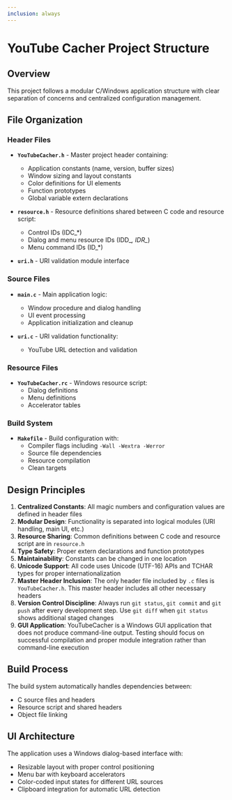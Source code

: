 ```yaml
---
inclusion: always
---
```


# YouTube Cacher Project Structure

## Overview

This project follows a modular C/Windows application structure with clear separation of concerns and centralized configuration management.

## File Organization

### Header Files

- **`YouTubeCacher.h`** - Master project header containing:
  - Application constants (name, version, buffer sizes)
  - Window sizing and layout constants
  - Color definitions for UI elements
  - Function prototypes
  - Global variable extern declarations

- **`resource.h`** - Resource definitions shared between C code and resource script:
  - Control IDs (IDC_*)
  - Dialog and menu resource IDs (IDD_*, IDR_*)
  - Menu command IDs (ID_*)

- **`uri.h`** - URI validation module interface

### Source Files

- **`main.c`** - Main application logic:
  - Window procedure and dialog handling
  - UI event processing
  - Application initialization and cleanup

- **`uri.c`** - URI validation functionality:
  - YouTube URL detection and validation

### Resource Files

- **`YouTubeCacher.rc`** - Windows resource script:
  - Dialog definitions
  - Menu definitions
  - Accelerator tables

### Build System

- **`Makefile`** - Build configuration with:
  - Compiler flags including `-Wall -Wextra -Werror`
  - Source file dependencies
  - Resource compilation
  - Clean targets

## Design Principles

1. **Centralized Constants**: All magic numbers and configuration values are defined in header files
2. **Modular Design**: Functionality is separated into logical modules (URI handling, main UI, etc.)
3. **Resource Sharing**: Common definitions between C code and resource script are in `resource.h`
4. **Type Safety**: Proper extern declarations and function prototypes
5. **Maintainability**: Constants can be changed in one location
6. **Unicode Support**: All code uses Unicode (UTF-16) APIs and TCHAR types for proper internationalization
7. **Master Header Inclusion**: The only header file included by `.c` files is `YouTubeCacher.h`. This master header includes all other necessary headers
8. **Version Control Discipline**: Always run `git status`, `git commit` and `git push` after every development step. Use `git diff` when `git status` shows additional staged changes
9. **GUI Application**: YouTubeCacher is a Windows GUI application that does not produce command-line output. Testing should focus on successful compilation and proper module integration rather than command-line execution

## Build Process

The build system automatically handles dependencies between:
- C source files and headers
- Resource script and shared headers
- Object file linking

## UI Architecture

The application uses a Windows dialog-based interface with:
- Resizable layout with proper control positioning
- Menu bar with keyboard accelerators
- Color-coded input states for different URL sources
- Clipboard integration for automatic URL detection